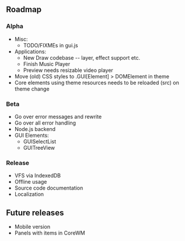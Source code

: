 
## Roadmap

### Alpha

* Misc:
  * TODO/FIXMEs in gui.js
* Applications:
  * New Draw codebase -- layer, effect support etc.
  * Finish Music Player
  * Preview needs resizable video player
* Move (old) CSS styles to .GUI[Element] > DOMElement in theme
* Core elements using theme resources needs to be reloaded (src) on theme change

### Beta

* Go over error messages and rewrite
* Go over all error handling
* Node.js backend
* GUI Elements:
  * GUISelectList
  * GUITreeView

### Release

* VFS via IndexedDB
* Offline usage
* Source code documentation
* Localization

## Future releases
* Mobile version
* Panels with items in CoreWM
